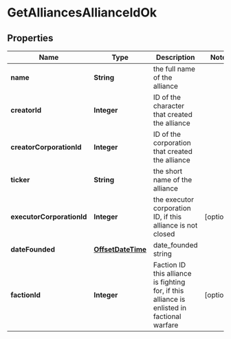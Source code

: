 
# GetAlliancesAllianceIdOk

## Properties
Name | Type | Description | Notes
------------ | ------------- | ------------- | -------------
**name** | **String** | the full name of the alliance | 
**creatorId** | **Integer** | ID of the character that created the alliance | 
**creatorCorporationId** | **Integer** | ID of the corporation that created the alliance | 
**ticker** | **String** | the short name of the alliance | 
**executorCorporationId** | **Integer** | the executor corporation ID, if this alliance is not closed |  [optional]
**dateFounded** | [**OffsetDateTime**](OffsetDateTime.md) | date_founded string | 
**factionId** | **Integer** | Faction ID this alliance is fighting for, if this alliance is enlisted in factional warfare |  [optional]



